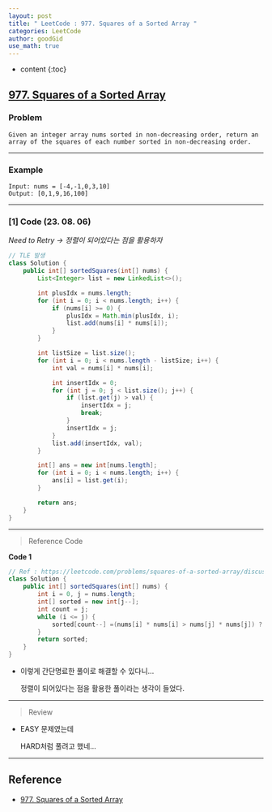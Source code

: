 ```yaml
---
layout: post
title: " LeetCode : 977. Squares of a Sorted Array "
categories: LeetCode
author: goodGid
use_math: true
---
```

* content
{:toc}

## [977. Squares of a Sorted Array](https://leetcode.com/problems/squares-of-a-sorted-array)

### Problem

```
Given an integer array nums sorted in non-decreasing order, return an array of the squares of each number sorted in non-decreasing order.
```


---

### Example

```
Input: nums = [-4,-1,0,3,10]
Output: [0,1,9,16,100]
```

---

### [1] Code (23. 08. 06)

*Need to Retry -> 정렬이 되어있다는 점을 활용하자*

``` java
// TLE 발생
class Solution {
    public int[] sortedSquares(int[] nums) {
        List<Integer> list = new LinkedList<>();

        int plusIdx = nums.length;
        for (int i = 0; i < nums.length; i++) {
            if (nums[i] >= 0) {
                plusIdx = Math.min(plusIdx, i);
                list.add(nums[i] * nums[i]);
            }
        }

        int listSize = list.size();
        for (int i = 0; i < nums.length - listSize; i++) {
            int val = nums[i] * nums[i];

            int insertIdx = 0;
            for (int j = 0; j < list.size(); j++) {
                if (list.get(j) > val) {
                    insertIdx = j;
                    break;
                }
                insertIdx = j;
            }
            list.add(insertIdx, val);
        }

        int[] ans = new int[nums.length];
        for (int i = 0; i < nums.length; i++) {
            ans[i] = list.get(i);
        }

        return ans;
    }
}
```

---

> Reference Code

**Code 1**

``` java
// Ref : https://leetcode.com/problems/squares-of-a-sorted-array/discuss/3855119/Concise-Java-Solution-using-Pointer
class Solution {
    public int[] sortedSquares(int[] nums) {
        int i = 0, j = nums.length;
        int[] sorted = new int[j--];
        int count = j;
        while (i <= j) {
            sorted[count--] =(nums[i] * nums[i] > nums[j] * nums[j]) ? nums[i] * nums[i++] : nums[j] * nums[j--];
        }
        return sorted;
    }
}
```

* 이렇게 간단명료한 풀이로 해결할 수 있다니...

  정렬이 되어있다는 점을 활용한 풀이라는 생각이 들었다.

---

> Review

* EASY 문제였는데

  HARD처럼 풀려고 했네...


---

## Reference

* [977. Squares of a Sorted Array](https://leetcode.com/problems/squares-of-a-sorted-array)